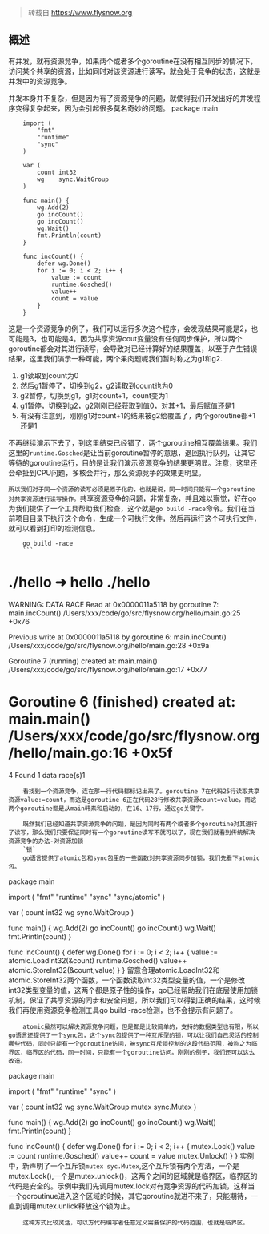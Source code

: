 
>转载自 https://www.flysnow.org

## 概述
有并发，就有资源竞争，如果两个或者多个goroutine在没有相互同步的情况下，访问某个共享的资源，比如同时对该资源进行读写，就会处于竞争的状态，这就是并发中的资源竞争。

并发本身并不复杂，但是因为有了资源竞争的问题，就使得我们开发出好的并发程序变得复杂起来，因为会引起很多莫名奇妙的问题。
		package main
		
		import (
			"fmt"
			"runtime"
			"sync"
		)
		
		var (
			count int32 
			wg    sync.WaitGroup
		)
		
		func main() {
			wg.Add(2)
			go incCount()
			go incCount()
			wg.Wait()
			fmt.Println(count)
		}
		
		func incCount() {
			defer wg.Done()
			for i := 0; i < 2; i++ {
				value := count
				runtime.Gosched()
				value++
				count = value
			}
		}
这是一个资源竞争的例子，我们可以运行多次这个程序，会发现结果可能是2，也可能是3，也可能是4。因为共享资源cout变量没有任何同步保护，所以两个goroutine都会对其进行读写，会导致对已经计算好的结果覆盖，以至于产生错误结果，这里我们演示一种可能，两个果肉题呢我们暂时称之为g1和g2.

1. g1读取到count为0
2. 然后g1暂停了，切换到g2，g2读取到count也为0
3. g2暂停，切换到g1，g1对count+1，count变为1
4. g1暂停，切换到g2，g2刚刚已经获取到值0，对其+1，最后赋值还是1
5.  有没有注意到，刚刚g1对count+1的结果被g2给覆盖了，两个goroutine都+1还是1

不再继续演示下去了，到这里结束已经错了，两个goroutine相互覆盖结果。我们这里的`runtime.Gosched`是让当前goroutine暂停的意思，退回执行队列，让其它等待的goroutine运行，目的是让我们演示资源竞争的结果更明显。注意，这里还会牵扯到CPU问题，多核会并行，那么资源竞争的效果更明显。

`所以我们对于同一个资源的读写必须是原子化的，也就是说，同一时间只能有一个goroutine对共享资源进行读写操作。`共享资源竞争的问题，非常复杂，并且难以察觉，好在go为我们提供了一个工具帮助我们检查，这个就是`go build -race`命令。我们在当前项目目录下执行这个命令，生成一个可执行文件，然后再运行这个可执行文件，就可以看到打印的检测信息。

		go build -race
		```        
./hello
➜  hello ./hello       
==================
WARNING: DATA RACE
Read at 0x0000011a5118 by goroutine 7:
  main.incCount()
      /Users/xxx/code/go/src/flysnow.org/hello/main.go:25 +0x76

Previous write at 0x0000011a5118 by goroutine 6:
  main.incCount()
      /Users/xxx/code/go/src/flysnow.org/hello/main.go:28 +0x9a

Goroutine 7 (running) created at:
  main.main()
      /Users/xxx/code/go/src/flysnow.org/hello/main.go:17 +0x77

Goroutine 6 (finished) created at:
  main.main()
      /Users/xxx/code/go/src/flysnow.org/hello/main.go:16 +0x5f
==================
4
Found 1 data race(s)1

		看找到一个资源竞争，连在那一行代码都标记出来了。goroutine 7在代码25行读取共享资源value:=count，而这是goroutine 6正在代码28行修改共享资源count=value，而这两个goroutine都是从main韩素和启动的，在16、17行，通过go关键字。
		
		既然我们已经知道共享资源竞争的问题，是因为同时有两个或者多个goroutine对其进行了读写，那么我们只要保证同时有一个goroutine读写不就可以了，现在我们就看到传统解决资源竞争的办法-对资源加锁
		`锁`
		go语言提供了atomic包和sync包里的一些函数对共享资源同步加锁，我们先看下atomic包。
package main

import (
 "fmt"
 "runtime"
 "sync"
 "sync/atomic"
)

var (
 count int32
 wg sync.WaitGroup
)

func main() {
 wg.Add(2)
 go incCount()
 go incCount()
 wg.Wait()
 fmt.Println(count)
}

func incCount() {
 defer wg.Done()
 for i := 0; i < 2; i++ {
  value := atomic.LoadInt32(&count)
  runtime.Gosched()
  value++
  atomic.StoreInt32(&count,value)
 }
}
		留意合理atomic.LoadInt32和atomic.StoreInt32两个函数，一个函数读取int32类型变量的值，一个是修改int32类型变量的值，这两个都是原子性的操作，go已经帮助我们在底层使用加锁机制，保证了共享资源的同步和安全问题，所以我们可以得到正确的结果，这时候我们再使用资源竞争检测工具go build -race检测，也不会提示有问题了。
		
		atomic虽然可以解决资源竞争问题，但是都是比较简单的，支持的数据类型也有限，所以go语言还提供了一个sync包，这个sync包提供了一种互斥型的锁，可以让我们自己灵活的控制哪些代码，同时只能有一个goroutine访问，被sync互斥锁控制的这段代码范围，被称之为临界区，临界区的代码，同一时间，只能有一个goroutine访问。刚刚的例子，我们还可以这么改造。
package main

import (
	"fmt"
	"runtime"
	"sync"
)

var (
	count int32
	wg    sync.WaitGroup
	mutex sync.Mutex
)

func main() {
	wg.Add(2)
	go incCount()
	go incCount()
	wg.Wait()
	fmt.Println(count)
}

func incCount() {
	defer wg.Done()
	for i := 0; i < 2; i++ {
		mutex.Lock()
		value := count
		runtime.Gosched()
		value++
		count = value
		mutex.Unlock()
	}
}
		实例中，新声明了一个互斥锁`mutex syc.Mutex`,这个互斥锁有两个方法，一个是mutex.Lock(),一个是mutex.unlock()，这两个之间的区域就是临界区，临界区的代码是安全的。示例中我们先调用mutex.lock对有竞争资源的代码加锁，这样当一个goroutinue进入这个区域的时候，其它goroutine就进不来了，只能期待，一直到调用mutex.unlick释放这个锁为止。
		
		这种方式比较灵活，可以方代码编写者任意定义需要保护的代码范围，也就是临界区。
